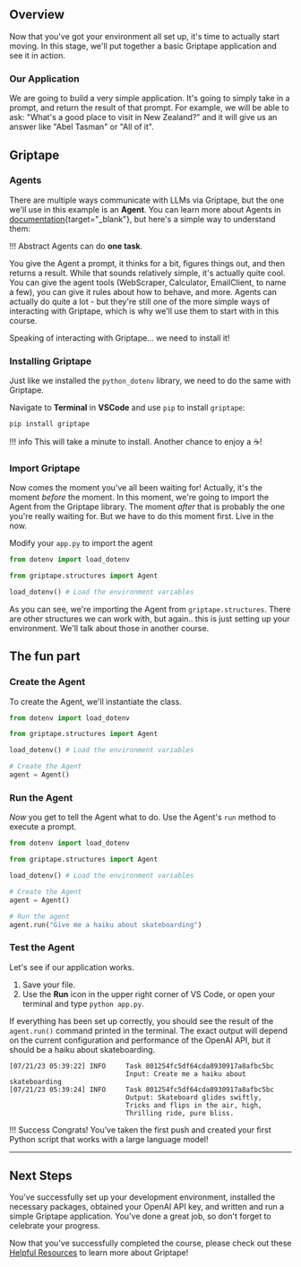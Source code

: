 ## Overview

Now that you've got your environment all set up, it's time to actually start moving. In this stage, we'll put together a basic Griptape application and see it in action. 

<!-- <iframe  src="https://www.youtube.com/embed/_rg5rbzNc4c" title="YouTube video player" frameborder="0" allow="accelerometer; autoplay; clipboard-write; encrypted-media; gyroscope; picture-in-picture; web-share" allowfullscreen></iframe> -->

### Our Application

We are going to build a very simple application. It's going to simply take in a prompt, and return the result of that prompt. For example, we will be able to ask: "What's a good place to visit in New Zealand?" and it will give us an answer like "Abel Tasman" or "All of it".

## Griptape
### Agents

There are multiple ways communicate with LLMs via Griptape, but the one we'll use in this example is an **Agent**. You can learn more about Agents in [documentation](https://docs.griptape.ai/stable/griptape-framework/structures/agents/){target="_blank"}, but here's a simple way to understand them:

!!! Abstract
    Agents can do **one task**.

You give the Agent a prompt, it thinks for a bit, figures things out, and then returns a result. While that sounds relatively simple, it's actually quite cool. You can give the agent tools (WebScraper, Calculator, EmailClient, to name a few), you can give it rules about how to behave, and more. Agents can actually do quite a lot - but they're still one of the more simple ways of interacting with Griptape, which is why we'll use them to start with in this course.

Speaking of interacting with Griptape... we need to install it!

### Installing Griptape

Just like we installed the `python_dotenv` library, we need to do the same with Griptape. 

Navigate to **Terminal** in **VSCode** and use `pip` to install `griptape`:

```sh
pip install griptape

```

!!! info
    This will take a minute to install. Another chance to enjoy a :coffee:!

### Import Griptape

Now comes the moment you've all been waiting for! Actually, it's the moment _before_ the moment. In this moment, we're going to import the Agent from the Griptape library. The moment _after_ that is probably the one you're really waiting for. But we have to do this moment first. Live in the now.

Modify your `app.py` to import the agent

```py title="app.py" hl_lines="3" linenums="1"
from dotenv import load_dotenv

from griptape.structures import Agent

load_dotenv() # Load the environment variables
```

As you can see, we're importing the Agent from `griptape.structures`. There are other structures we can work with, but again.. this is just setting up your environment. We'll talk about those in another course.

## The fun part
### Create the Agent

To create the Agent, we'll instantiate the class. 

```py title="app.py" hl_lines="7 8" linenums="1"
from dotenv import load_dotenv

from griptape.structures import Agent

load_dotenv() # Load the environment variables

# Create the Agent
agent = Agent()
```

### Run the Agent
_Now_ you get to tell the Agent what to do. Use the Agent's `run` method to execute a prompt.

```py title="app.py" hl_lines="10 11" linenums="1"
from dotenv import load_dotenv

from griptape.structures import Agent

load_dotenv() # Load the environment variables

# Create the Agent
agent = Agent()

# Run the agent
agent.run("Give me a haiku about skateboarding")
```

### Test the Agent

Let's see if our application works.

1. Save your file.
2. Use the **Run** icon in the upper right corner of VS Code, or open your terminal and type `python app.py`.

If everything has been set up correctly, you should see the result of the `agent.run()` command printed in the terminal. The exact output will depend on the current configuration and performance of the OpenAI API, but it should be a haiku about skateboarding.

```shell
[07/21/23 05:39:22] INFO     Task 801254fc5df64cda8930917a8afbc5bc                                              
                             Input: Create me a haiku about skateboarding                                       
[07/21/23 05:39:24] INFO     Task 801254fc5df64cda8930917a8afbc5bc                                              
                             Output: Skateboard glides swiftly,                                                 
                             Tricks and flips in the air, high,                                                 
                             Thrilling ride, pure bliss.      
```

!!! Success
        Congrats! You've taken the first push and created your first Python script that works with a large language model!

---

## Next Steps

You've successfully set up your development environment, installed the necessary packages, obtained your OpenAI API key, and written and run a simple Griptape application. You've done a great job, so don't forget to celebrate your progress. 

Now that you've successfully completed the course, please check out these [Helpful Resources](04_helpful_resources.md) to learn more about Griptape!


